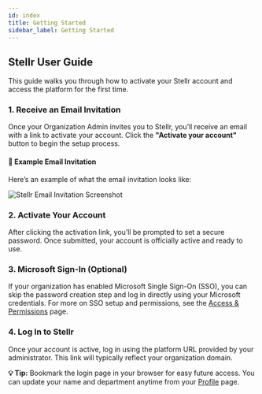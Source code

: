 ```yaml
---
id: index
title: Getting Started
sidebar_label: Getting Started
---
```


<div class="p-6 bg-white rounded-lg shadow-sm space-y-6">

  <h2 class="h2 text-accent-secondary">Stellr User Guide</h2>

  <p class="body text-gray-dark">
    This guide walks you through how to activate your Stellr account and access the platform for the first time.
  </p>

  ### 1. Receive an Email Invitation

  <p class="body">
    Once your Organization Admin invites you to Stellr, you’ll receive an email with a link to activate your account. Click the <strong>"Activate your account"</strong> button to begin the setup process.
  </p>

  <h4 class="h4 mt-4">📩 Example Email Invitation</h4>
  <p class="body">
    Here’s an example of what the email invitation looks like:
  </p>

  <div style={{ textAlign: 'center' }}>
    <img
      src="/img/email-invite.png"
      alt="Stellr Email Invitation Screenshot"
      style={{
        borderRadius: '0.5rem',
        boxShadow: '0 0 10px rgba(0,0,0,0.05)',
        maxWidth: '100%',
        marginTop: '1rem'
      }}
    />
  </div>

  ### 2. Activate Your Account

  <p class="body">
    After clicking the activation link, you’ll be prompted to set a secure password. Once submitted, your account is officially active and ready to use.
  </p>

  ### 3. Microsoft Sign-In (Optional)

  <p class="body">
    If your organization has enabled Microsoft Single Sign-On (SSO), you can skip the password creation step and log in directly using your Microsoft credentials.
    For more on SSO setup and permissions, see the <a href="/access-permissions" class="text-accent-secondary underline">Access & Permissions</a> page.
  </p>

  ### 4. Log In to Stellr

  <p class="body">
    Once your account is active, log in using the platform URL provided by your administrator. This link will typically reflect your organization domain.
  </p>

  <p class="body">
    <strong>💡 Tip:</strong> Bookmark the login page in your browser for easy future access. You can update your name and department anytime from your <a href="/profile" class="text-accent-secondary underline">Profile</a> page.
  </p>

</div>